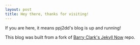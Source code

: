 ```yaml
---
layout: post
title: Hey there, thanks for visiting!
---
```


If you are here, it means ppj2dd&apos;s blog is up and running!

This blog was built from a fork of [Barry Clark&apos;s Jekyll Now](https://github.com/barryclark/jekyll-now) repo.
